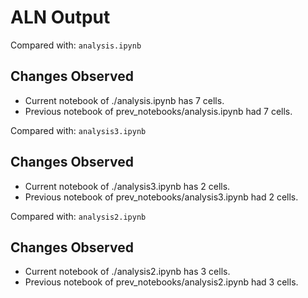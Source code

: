 # ALN Output



Compared with: `analysis.ipynb`
## Changes Observed
- Current notebook of ./analysis.ipynb has 7 cells.
- Previous notebook of prev_notebooks/analysis.ipynb had 7 cells.


Compared with: `analysis3.ipynb`
## Changes Observed
- Current notebook of ./analysis3.ipynb has 2 cells.
- Previous notebook of prev_notebooks/analysis3.ipynb had 2 cells.


Compared with: `analysis2.ipynb`
## Changes Observed
- Current notebook of ./analysis2.ipynb has 3 cells.
- Previous notebook of prev_notebooks/analysis2.ipynb had 3 cells.

